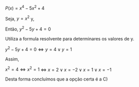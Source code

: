 $P(x)= x^{4}-5x^{2}+4$

Seja, $y =  x^{2}$ y, 

Então, $y^{2}-5y+4 = 0$

Utiliza a formula resolvente para determinares os valores de y. 

$y^{2}-5y+4 = 0 \iff y=4 \vee y=1$

Assim, 

$x^{2}= 4 \iff x^{2}=1$ $\iff$ $x=2\vee x=-2\vee x=1\vee x=-1$ 

Desta forma concluímos que a opção certa é a C)

